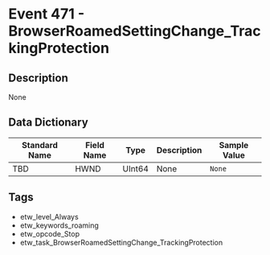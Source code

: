 # Event 471 - BrowserRoamedSettingChange_TrackingProtection

## Description
None

## Data Dictionary
|Standard Name|Field Name|Type|Description|Sample Value|
|---|---|---|---|---|
|TBD|HWND|UInt64|None|`None`|

## Tags
* etw_level_Always
* etw_keywords_roaming
* etw_opcode_Stop
* etw_task_BrowserRoamedSettingChange_TrackingProtection